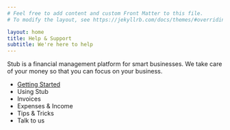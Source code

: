 ```yaml
---
# Feel free to add content and custom Front Matter to this file.
# To modify the layout, see https://jekyllrb.com/docs/themes/#overriding-theme-defaults

layout: home
title: Help & Support
subtitle: We're here to help
---
```


Stub is a financial management platform for smart businesses. We take care of your money so that you can focus on your business. 

- [Getting Started](google.com)
- Using Stub
- Invoices
- Expenses & Income
- Tips & Tricks
- Talk to us
